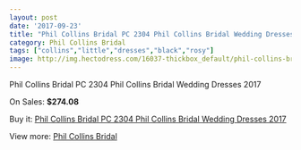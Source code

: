 ```yaml
---
layout: post
date: '2017-09-23'
title: "Phil Collins Bridal PC 2304 Phil Collins Bridal Wedding Dresses 2017"
category: Phil Collins Bridal
tags: ["collins","little","dresses","black","rosy"]
image: http://img.hectodress.com/16037-thickbox_default/phil-collins-bridal-pc-2304-phil-collins-bridal-wedding-dresses-2013.jpg
---
```

Phil Collins Bridal PC 2304 Phil Collins Bridal Wedding Dresses 2017

On Sales: **$274.08**
<a href="https://www.hectodress.com/phil-collins-bridal/7813-phil-collins-bridal-pc-2304-phil-collins-bridal-wedding-dresses-2013.html"><amp-img layout="responsive" width="600" height="600" src="//img.hectodress.com/16037-thickbox_default/phil-collins-bridal-pc-2304-phil-collins-bridal-wedding-dresses-2013.jpg" alt="Phil Collins Bridal PC 2304 Phil Collins Bridal Wedding Dresses 2017 0" /></a>
<a href="https://www.hectodress.com/phil-collins-bridal/7813-phil-collins-bridal-pc-2304-phil-collins-bridal-wedding-dresses-2013.html"><amp-img layout="responsive" width="600" height="600" src="//img.hectodress.com/16038-thickbox_default/phil-collins-bridal-pc-2304-phil-collins-bridal-wedding-dresses-2013.jpg" alt="Phil Collins Bridal PC 2304 Phil Collins Bridal Wedding Dresses 2017 1" /></a>

Buy it: [Phil Collins Bridal PC 2304 Phil Collins Bridal Wedding Dresses 2017](https://www.hectodress.com/phil-collins-bridal/7813-phil-collins-bridal-pc-2304-phil-collins-bridal-wedding-dresses-2013.html "Phil Collins Bridal PC 2304 Phil Collins Bridal Wedding Dresses 2017")

View more: [Phil Collins Bridal](https://www.hectodress.com/137-phil-collins-bridal "Phil Collins Bridal")
